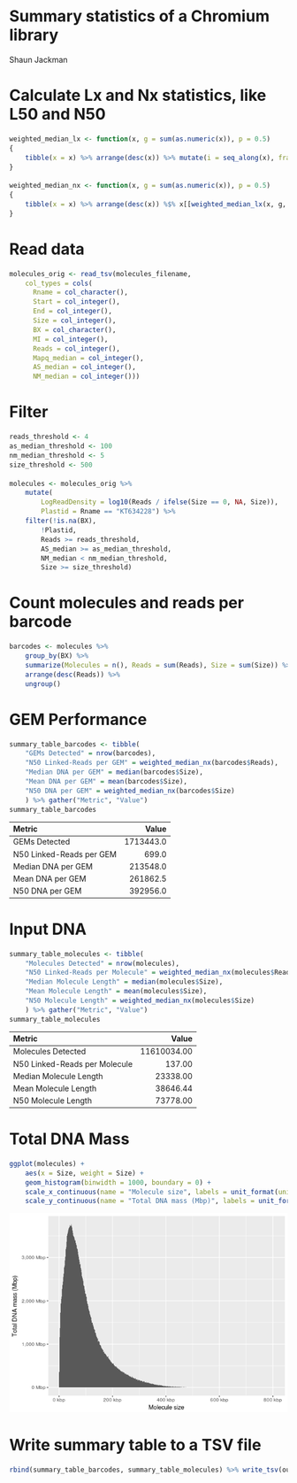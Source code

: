 # Summary statistics of a Chromium library
Shaun Jackman  



# Calculate Lx and Nx statistics, like L50 and N50

```r
weighted_median_lx <- function(x, g = sum(as.numeric(x)), p = 0.5)
{
	tibble(x = x) %>% arrange(desc(x)) %>% mutate(i = seq_along(x), fraction = cumsum(as.numeric(x)) / g) %>% filter(fraction >= p) %$% i[[1]]
}

weighted_median_nx <- function(x, g = sum(as.numeric(x)), p = 0.5)
{
	tibble(x = x) %>% arrange(desc(x)) %$% x[[weighted_median_lx(x, g, p)]]
}
```

# Read data

```r
molecules_orig <- read_tsv(molecules_filename,
	col_types = cols(
	  Rname = col_character(),
	  Start = col_integer(),
	  End = col_integer(),
	  Size = col_integer(),
	  BX = col_character(),
	  MI = col_integer(),
	  Reads = col_integer(),
	  Mapq_median = col_integer(),
	  AS_median = col_integer(),
	  NM_median = col_integer()))
```

# Filter

```r
reads_threshold <- 4
as_median_threshold <- 100
nm_median_threshold <- 5
size_threshold <- 500

molecules <- molecules_orig %>%
	mutate(
		LogReadDensity = log10(Reads / ifelse(Size == 0, NA, Size)),
		Plastid = Rname == "KT634228") %>%
	filter(!is.na(BX),
		!Plastid,
		Reads >= reads_threshold,
		AS_median >= as_median_threshold,
		NM_median < nm_median_threshold,
		Size >= size_threshold)
```

# Count molecules and reads per barcode

```r
barcodes <- molecules %>%
	group_by(BX) %>%
	summarize(Molecules = n(), Reads = sum(Reads), Size = sum(Size)) %>%
	arrange(desc(Reads)) %>%
	ungroup()
```

# GEM Performance

```r
summary_table_barcodes <- tibble(
	"GEMs Detected" = nrow(barcodes),
	"N50 Linked-Reads per GEM" = weighted_median_nx(barcodes$Reads),
	"Median DNA per GEM" = median(barcodes$Size),
	"Mean DNA per GEM" = mean(barcodes$Size),
	"N50 DNA per GEM" = weighted_median_nx(barcodes$Size)
	) %>% gather("Metric", "Value")
summary_table_barcodes
```

|Metric                   |     Value|
|:------------------------|---------:|
|GEMs Detected            | 1713443.0|
|N50 Linked-Reads per GEM |     699.0|
|Median DNA per GEM       |  213548.0|
|Mean DNA per GEM         |  261862.5|
|N50 DNA per GEM          |  392956.0|

# Input DNA

```r
summary_table_molecules <- tibble(
	"Molecules Detected" = nrow(molecules),
	"N50 Linked-Reads per Molecule" = weighted_median_nx(molecules$Reads),
	"Median Molecule Length" = median(molecules$Size),
	"Mean Molecule Length" = mean(molecules$Size),
	"N50 Molecule Length" = weighted_median_nx(molecules$Size)
	) %>% gather("Metric", "Value")
summary_table_molecules
```

|Metric                        |       Value|
|:-----------------------------|-----------:|
|Molecules Detected            | 11610034.00|
|N50 Linked-Reads per Molecule |      137.00|
|Median Molecule Length        |    23338.00|
|Mean Molecule Length          |    38646.44|
|N50 Molecule Length           |    73778.00|

# Total DNA Mass

```r
ggplot(molecules) +
	aes(x = Size, weight = Size) +
	geom_histogram(binwidth = 1000, boundary = 0) +
	scale_x_continuous(name = "Molecule size", labels = unit_format(unit = "kbp", scale = 1e-3)) +
	scale_y_continuous(name = "Total DNA mass (Mbp)", labels = unit_format(unit = "Mbp", scale = 1e-6))
```

![](abyss2.hg004.bx.as100.nm5.bam.mi.bx.molecule.summary_files/figure-html/total-dna-mass-1.png)<!-- -->

# Write summary table to a TSV file

```r
rbind(summary_table_barcodes, summary_table_molecules) %>% write_tsv(output_tsv_filename)
```
